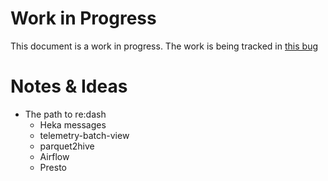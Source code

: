 # Work in Progress

This document is a work in progress.
The work is being tracked in
[this bug](https://bugzilla.mozilla.org/show_bug.cgi?id=1341903)

# Notes & Ideas

* The path to re:dash
  * Heka messages
  * telemetry-batch-view
  * parquet2hive
  * Airflow
  * Presto

